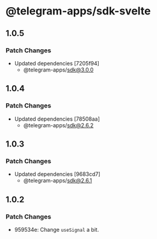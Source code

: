 # @telegram-apps/sdk-svelte

## 1.0.5

### Patch Changes

- Updated dependencies [7205f94]
  - @telegram-apps/sdk@3.0.0

## 1.0.4

### Patch Changes

- Updated dependencies [78508aa]
  - @telegram-apps/sdk@2.6.2

## 1.0.3

### Patch Changes

- Updated dependencies [9683cd7]
  - @telegram-apps/sdk@2.6.1

## 1.0.2

### Patch Changes

- 959534e: Change `useSignal` a bit.
